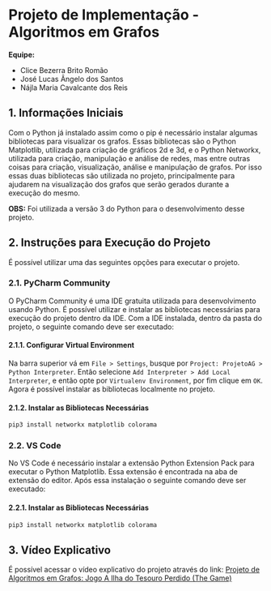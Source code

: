# Projeto de Implementação - Algoritmos em Grafos

**Equipe:** 
 - Clice Bezerra Brito Romão
 - José Lucas Ângelo dos Santos
 - Nájla Maria Cavalcante dos Reis

## 1. Informações Iniciais

Com o Python já instalado assim como o pip é necessário instalar algumas bibliotecas para visualizar os grafos. Essas bibliotecas são o Python Matplotlib, utilizada para criação de gráficos 2d e 3d, e o Python Networkx, utilizada para criação, manipulação e análise de redes, mas entre outras coisas para criação, visualização, análise e manipulação de grafos. Por isso essas duas bibliotecas são utilizada no projeto, principalmente para ajudarem na visualização dos grafos que serão gerados durante a execução do mesmo.

**OBS:** Foi utilizada a versão 3 do Python para o desenvolvimento desse projeto.

## 2. Instruções para Execução do Projeto

É possível utilizar uma das seguintes opções para executar o projeto.

### 2.1. PyCharm Community

O PyCharm Community é uma IDE gratuita utilizada para desenvolvimento usando Python. É possível utilizar e instalar as bibliotecas necessárias para execução do projeto dentro da IDE. Com a IDE instalada, dentro da pasta do projeto, o seguinte comando deve ser executado:

#### 2.1.1. Configurar Virtual Environment

Na barra superior vá em `File > Settings`, busque por `Project: ProjetoAG > Python Interpreter`. Então selecione `Add Interpreter > Add Local Interpreter`, e então opte por `Virtualenv Environment`, por fim clique em `OK`. Agora é possível instalar as bibliotecas localmente no projeto.

#### 2.1.2. Instalar as Bibliotecas Necessárias 
```bash 
pip3 install networkx matplotlib colorama
```
### 2.2. VS Code

No VS Code é necessário instalar a extensão Python Extension Pack para executar o Python Matplotlib. Essa extensão é encontrada na aba de extensão do editor. Após essa instalação o seguinte comando deve ser executado:

#### 2.2.1. Instalar as Bibliotecas Necessárias 
```bash 
pip3 install networkx matplotlib colorama
```

## 3. Vídeo Explicativo

É possível acessar o vídeo explicativo do projeto através do link: [Projeto de Algoritmos em Grafos: Jogo A Ilha do Tesouro Perdido (The Game)](https://drive.google.com/file/d/1cyOt5iZdzsswfrmOyjR43DGxIQVatVcG/view?usp=sharing)
